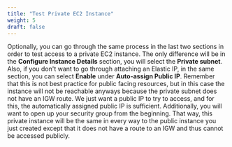 ```yaml
---
title: "Test Private EC2 Instance"
weight: 5
draft: false
---
```


Optionally, you can go through the same process in the last two sections
in order to test access to a private EC2 instance. The only difference
will be in the **Configure Instance Details** section, you will select
the **Private subnet**. Also, if you don't want to go through attaching
an Elastic IP, in the same section, you can select **Enable** under
**Auto-assign Public IP**. Remember that this is not best practice for
public facing resources, but in this case the instance will not be
reachable anyways because the private subnet does not have an IGW route.
We just want a public IP to try to access, and for this, the
automatically assigned public IP is sufficient. Additionally, you will
want to open up your security group from the beginning. That way, this
private instance will be the same in every way to the public instance
you just created except that it does not have a route to an IGW and thus
cannot be accessed publicly.
